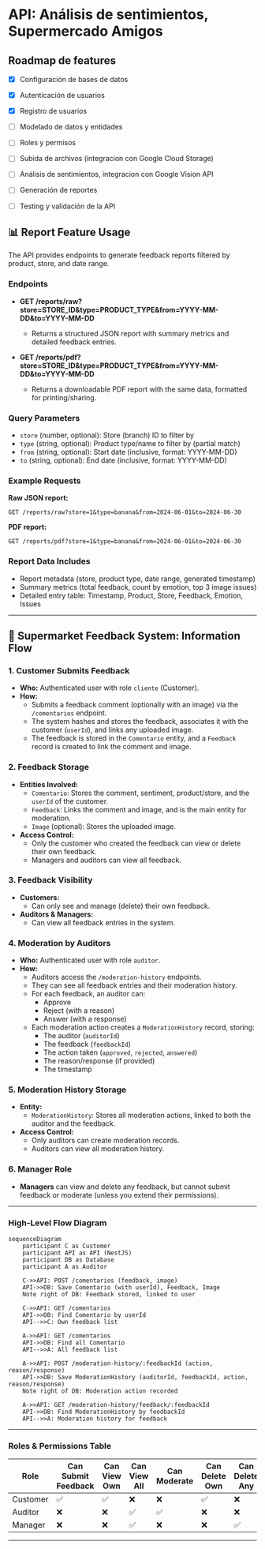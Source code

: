 # API: Análisis de sentimientos, Supermercado Amigos

## Roadmap de features
- [x] Configuración de bases de datos
- [x] Autenticación de usuarios
- [x] Registro de usuarios
- [ ] Modelado de datos y entidades
- [ ] Roles y permisos
- [ ] Subida de archivos (integracion con Google Cloud Storage)
- [ ] Análisis de sentimientos, integracion con Google Vision API
- [ ] Generación de reportes

- [ ] Testing y validación de la API

## 📊 Report Feature Usage

The API provides endpoints to generate feedback reports filtered by product, store, and date range.

### Endpoints

- **GET /reports/raw?store=STORE_ID&type=PRODUCT_TYPE&from=YYYY-MM-DD&to=YYYY-MM-DD**
  - Returns a structured JSON report with summary metrics and detailed feedback entries.

- **GET /reports/pdf?store=STORE_ID&type=PRODUCT_TYPE&from=YYYY-MM-DD&to=YYYY-MM-DD**
  - Returns a downloadable PDF report with the same data, formatted for printing/sharing.

### Query Parameters
- `store` (number, optional): Store (branch) ID to filter by
- `type` (string, optional): Product type/name to filter by (partial match)
- `from` (string, optional): Start date (inclusive, format: YYYY-MM-DD)
- `to` (string, optional): End date (inclusive, format: YYYY-MM-DD)

### Example Requests

**Raw JSON report:**
```
GET /reports/raw?store=1&type=banana&from=2024-06-01&to=2024-06-30
```

**PDF report:**
```
GET /reports/pdf?store=1&type=banana&from=2024-06-01&to=2024-06-30
```

### Report Data Includes
- Report metadata (store, product type, date range, generated timestamp)
- Summary metrics (total feedback, count by emotion, top 3 image issues)
- Detailed entry table: Timestamp, Product, Store, Feedback, Emotion, Issues

---

## 🛒 Supermarket Feedback System: Information Flow

### 1. Customer Submits Feedback
- **Who:** Authenticated user with role `cliente` (Customer).
- **How:**
  - Submits a feedback comment (optionally with an image) via the `/comentarios` endpoint.
  - The system hashes and stores the feedback, associates it with the customer (`userId`), and links any uploaded image.
  - The feedback is stored in the `Comentario` entity, and a `Feedback` record is created to link the comment and image.

### 2. Feedback Storage
- **Entities Involved:**
  - `Comentario`: Stores the comment, sentiment, product/store, and the `userId` of the customer.
  - `Feedback`: Links the comment and image, and is the main entity for moderation.
  - `Image` (optional): Stores the uploaded image.
- **Access Control:**
  - Only the customer who created the feedback can view or delete their own feedback.
  - Managers and auditors can view all feedback.

### 3. Feedback Visibility
- **Customers:**
  - Can only see and manage (delete) their own feedback.
- **Auditors & Managers:**
  - Can view all feedback entries in the system.

### 4. Moderation by Auditors
- **Who:** Authenticated user with role `auditor`.
- **How:**
  - Auditors access the `/moderation-history` endpoints.
  - They can see all feedback entries and their moderation history.
  - For each feedback, an auditor can:
    - Approve
    - Reject (with a reason)
    - Answer (with a response)
  - Each moderation action creates a `ModerationHistory` record, storing:
    - The auditor (`auditorId`)
    - The feedback (`feedbackId`)
    - The action taken (`approved`, `rejected`, `answered`)
    - The reason/response (if provided)
    - The timestamp

### 5. Moderation History Storage
- **Entity:**
  - `ModerationHistory`: Stores all moderation actions, linked to both the auditor and the feedback.
- **Access Control:**
  - Only auditors can create moderation records.
  - Auditors can view all moderation history.

### 6. Manager Role
- **Managers** can view and delete any feedback, but cannot submit feedback or moderate (unless you extend their permissions).

---

### High-Level Flow Diagram

```mermaid
sequenceDiagram
    participant C as Customer
    participant API as API (NestJS)
    participant DB as Database
    participant A as Auditor

    C->>API: POST /comentarios (feedback, image)
    API->>DB: Save Comentario (with userId), Feedback, Image
    Note right of DB: Feedback stored, linked to user

    C->>API: GET /comentarios
    API->>DB: Find Comentario by userId
    API-->>C: Own feedback list

    A->>API: GET /comentarios
    API->>DB: Find all Comentario
    API-->>A: All feedback list

    A->>API: POST /moderation-history/:feedbackId (action, reason/response)
    API->>DB: Save ModerationHistory (auditorId, feedbackId, action, reason/response)
    Note right of DB: Moderation action recorded

    A->>API: GET /moderation-history/feedback/:feedbackId
    API->>DB: Find ModerationHistory by feedbackId
    API-->>A: Moderation history for feedback
```

---

### Roles & Permissions Table

| Role      | Can Submit Feedback | Can View Own | Can View All | Can Moderate | Can Delete Own | Can Delete Any |
|-----------|--------------------|--------------|--------------|--------------|---------------|---------------|
| Customer  | ✅                 | ✅           | ❌           | ❌           | ✅            | ❌            |
| Auditor   | ❌                 | ❌           | ✅           | ✅           | ❌            | ❌            |
| Manager   | ❌                 | ❌           | ✅           | ❌           | ❌            | ✅            |

---
